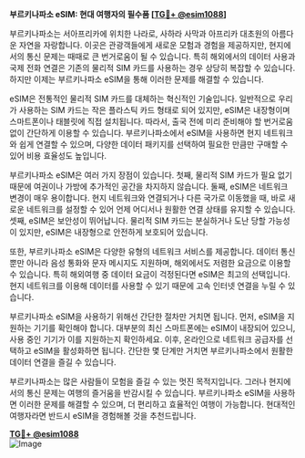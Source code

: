 **부르키나파소 eSIM: 현대 여행자의 필수품 [[TG💪+ @esim1088](https://t.me/s/esim1088)]**

부르키나파소는 서아프리카에 위치한 나라로, 사하라 사막과 아프리카 대초원의 아름다운 자연을 자랑합니다. 이곳은 관광객들에게 새로운 모험과 경험을 제공하지만, 현지에서의 통신 문제는 때때로 큰 번거로움이 될 수 있습니다. 특히 해외에서의 데이터 사용과 국제 전화 연결은 기존의 물리적 SIM 카드를 사용하는 경우 상당히 복잡할 수 있습니다. 하지만 이제는 부르키나파소 eSIM을 통해 이러한 문제를 해결할 수 있습니다.

eSIM은 전통적인 물리적 SIM 카드를 대체하는 혁신적인 기술입니다. 일반적으로 우리가 사용하는 SIM 카드는 작은 플라스틱 카드 형태로 되어 있지만, eSIM은 내장형이며 스마트폰이나 태블릿에 직접 설치됩니다. 따라서, 출국 전에 미리 준비해야 할 번거로움 없이 간단하게 이용할 수 있습니다. 부르키나파소에서 eSIM을 사용하면 현지 네트워크와 쉽게 연결할 수 있으며, 다양한 데이터 패키지를 선택하여 필요한 만큼만 구매할 수 있어 비용 효율성도 높입니다.

부르키나파소 eSIM은 여러 가지 장점이 있습니다. 첫째, 물리적 SIM 카드가 필요 없기 때문에 여권이나 가방에 추가적인 공간을 차지하지 않습니다. 둘째, eSIM은 네트워크 변경이 매우 용이합니다. 현지 네트워크와 연결되거나 다른 국가로 이동했을 때, 바로 새로운 네트워크를 설정할 수 있어 언제 어디서나 원활한 연결 상태를 유지할 수 있습니다. 셋째, eSIM은 보안성이 뛰어납니다. 물리적 SIM 카드는 분실하거나 도난 당할 가능성이 있지만, eSIM은 내장형으로 안전하게 보호되어 있습니다.

또한, 부르키나파소 eSIM은 다양한 유형의 네트워크 서비스를 제공합니다. 데이터 통신뿐만 아니라 음성 통화와 문자 메시지도 지원하며, 해외에서도 저렴한 요금으로 이용할 수 있습니다. 특히 해외여행 중 데이터 요금이 걱정된다면 eSIM은 최고의 선택입니다. 현지 네트워크를 이용해 데이터를 사용할 수 있기 때문에 고속 인터넷 연결을 누릴 수 있습니다.

부르키나파소 eSIM을 사용하기 위해선 간단한 절차만 거치면 됩니다. 먼저, eSIM을 지원하는 기기를 확인해야 합니다. 대부분의 최신 스마트폰에는 eSIM이 내장되어 있으니, 사용 중인 기기가 이를 지원하는지 확인하세요. 이후, 온라인으로 네트워크 공급자를 선택하고 eSIM을 활성화하면 됩니다. 간단한 몇 단계만 거치면 부르키나파소에서 원활한 데이터 연결을 즐길 수 있습니다.

부르키나파소는 많은 사람들이 모험을 즐길 수 있는 멋진 목적지입니다. 그러나 현지에서의 통신 문제는 여행의 즐거움을 반감시킬 수 있습니다. 부르키나파소 eSIM을 사용하면 이러한 문제를 해결할 수 있으며, 더 편리하고 효율적인 여행이 가능합니다. 현대적인 여행자라면 반드시 eSIM을 경험해볼 것을 추천드립니다.

**[TG💪+ @esim1088](https://t.me/s/esim1088)**  
![Image](https://i.postimg.cc/Y0z9fWf4/image.png)